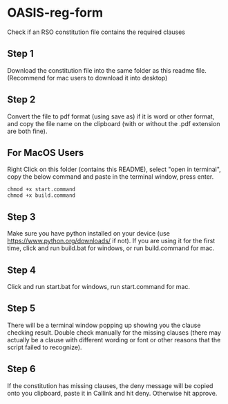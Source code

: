 # OASIS-reg-form
Check if an RSO constitution file contains the required clauses

## Step 1
Download the constitution file into the same folder as this readme file. (Recommend for mac users to download it into desktop)
## Step 2
Convert the file to pdf format (using save as) if it is word or other format, and copy the file name on the clipboard (with or without the .pdf extension are both fine).
## For MacOS Users
Right Click on this folder (contains this README), select "open in terminal", copy the below command and paste in the terminal window, press enter.
```
chmod +x start.command
chmod +x build.command
```
## Step 3
Make sure you have python installed on your device (use https://www.python.org/downloads/ if not). If you are using it for the first time, click and run build.bat for windows, or run build.command for mac.
## Step 4
Click and run start.bat for windows, run start.command for mac.
## Step 5
There will be a terminal window popping up showing you the clause checking result. Double check manually for the missing clauses (there may actually be a clause with different wording or font or other reasons that the script failed to recognize).
## Step 6
If the constitution has missing clauses, the deny message will be copied onto you clipboard, paste it in Callink and hit deny. Otherwise hit approve.